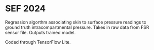 # SEF 2024
Regression algorthm associating skin to surface pressure readings to ground truth intracompartmental pressure. 
Takes in raw data from FSR sensor file. Outputs trained model.

Coded through TensorFlow Lite.
